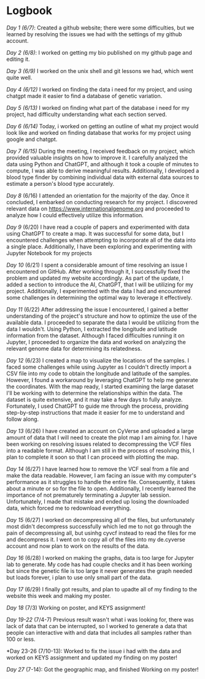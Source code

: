 # Logbook

*Day 1 (6/7)*:  Created a github website; there were some difficulties, but we learned by resolving the issues we had with the settings of my github account. 

*Day 2 (6/8)*: I worked on getting my bio published on my github page and editing it.

*Day 3 (6/9)* I worked on the unix shell and git lessons we had, which went quite well. 

*Day 4 (6/12)* I worked on finding the data i need for my project, and using chatgpt made it easier to find a database of genetic variation. 

*Day 5 (6/13)* I worked on finding what part of the database i need for my project, had difficulty understanding what each section served. 

*Day 6 (6/14)* Today, i worked on getting an outline of what my project would look like and worked on finding database that works for my project using google and chatgpt. 

*Day 7 (6/15)* During the meeting, I received feedback on my project, which provided valuable insights on how to improve it. I carefully analyzed the data using Python and ChatGPT, and although it took a couple of minutes to compute, I was able to derive meaningful results. Additionally, I developed a blood type finder by combining individual data with external data sources to estimate a person's blood type accurately.

*Day 8* (6/16) I attended an orientation for the majority of the day. Once it concluded, I embarked on conducting research for my project. I discovered relevant data on https://www.internationalgenome.org and proceeded to analyze how I could effectively utilize this information.

*Day 9* (6/20) I have read a couple of papers and experimented with data using ChatGPT to create a map. It was successful for some data, but I encountered challenges when attempting to incorporate all of the data into a single place. Additionally, I have been exploring and experimenting with Jupyter Notebook for my projects

*Day 10* (6/21) I spent a considerable amount of time resolving an issue I encountered on GitHub. After working through it, I successfully fixed the problem and updated my website accordingly. As part of the update, I added a section to introduce the AI, ChatGPT, that I will be utilizing for my project. Additionally, I experimented with the data I had and encountered some challenges in determining the optimal way to leverage it effectively.

*Day 11* (6/22) After addressing the issue I encountered, I gained a better understanding of the project's structure and how to optimize the use of the available data. I proceeded to separate the data I would be utilizing from the data I wouldn't. Using Python, I extracted the longitude and latitude information from the dataset. Although I faced difficulties running it on Jupyter, I proceeded to organize the data and worked on analyzing the relevant genome data for determining its relatedness.

*Day 12* (6/23) I created a map to visualize the locations of the samples. I faced some challenges while using Jupyter as I couldn't directly import a CSV file into my code to obtain the longitude and latitude of the samples. However, I found a workaround by leveraging ChatGPT to help me generate the coordinates. With the map ready, I started examining the large dataset I'll be working with to determine the relationships within the data. The dataset is quite extensive, and it may take a few days to fully analyze. Fortunately, I used ChatGPT to guide me through the process, providing step-by-step instructions that made it easier for me to understand and follow along.

*Day 13* (6/26) I have created an account on CyVerse and uploaded a large amount of data that I will need to create the plot map I am aiming for. I have been working on resolving issues related to decompressing the VCF files into a readable format. Although I am still in the process of resolving this, I plan to complete it soon so that I can proceed with plotting the map.

*Day 14* (6/27) I have learned how to remove the VCF seal from a file and make the data readable. However, I am facing an issue with my computer's performance as it struggles to handle the entire file. Consequently, it takes about a minute or so for the file to open. Additionally, I recently learned the importance of not prematurely terminating a Jupyter lab session. Unfortunately, I made that mistake and ended up losing the downloaded data, which forced me to redownload everything.

*Day 15* (6/27) I worked on decompressing all of the files, but unfortunately most didn't decompress successfully which led me to not go through the pain of decompressing all, but usinhg cyvcf instead to read the files for me and decompress it. I went on to copy all of the files into my de.cyverse account and now plan to work on the results of the data.

*Day 16* (6/28)  I worked on making the graphs, data is too large for Jupyter lab to generate. My code has had couple checks and it has been working but since the genetic file is too large it never generates the graph needed but loads forever, i plan to use only small part of the data. 

*Day 17* (6/29) I finally got results, and plan to upadte all of my finding to the website this week and making my poster. 

*Day 18* (7/3) Working on poster, and KEYS assignment!

*Day 19-22* (7/4-7) Previous result wasn't what i was looking for, there was lack of data that can be interrupted, so I worked to generate a data that people can interactive with and data that includes all samples rather than 100 or less.

*Day 23-26 (7/10-13): Worked to fix the issue i had with the data and worked on KEYS assignment and updated my finding on my poster!

*Day 27* (7-14): Got the geographic map, and finished Working on my poster!




